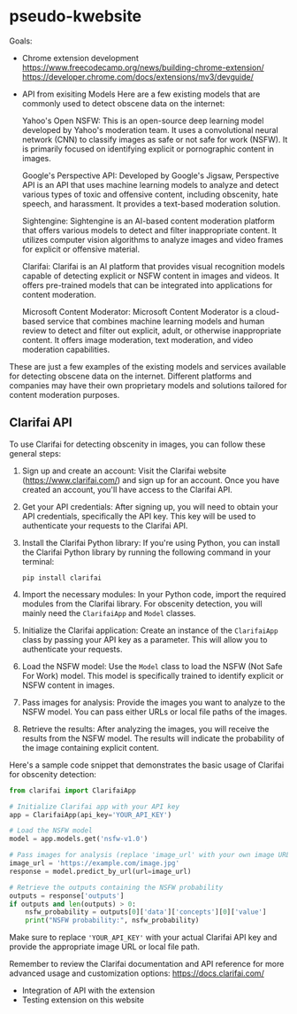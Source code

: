 # pseudo-kwebsite

Goals:
- Chrome extension development
https://www.freecodecamp.org/news/building-chrome-extension/
https://developer.chrome.com/docs/extensions/mv3/devguide/

- API from exisiting Models
Here are a few existing models that are commonly used to detect obscene data on the internet:

    Yahoo's Open NSFW: This is an open-source deep learning model developed by Yahoo's moderation team. It uses a convolutional neural network (CNN) to classify images as safe or not safe for work (NSFW). It is primarily focused on identifying explicit or pornographic content in images.

    Google's Perspective API: Developed by Google's Jigsaw, Perspective API is an API that uses machine learning models to analyze and detect various types of toxic and offensive content, including obscenity, hate speech, and harassment. It provides a text-based moderation solution.

    Sightengine: Sightengine is an AI-based content moderation platform that offers various models to detect and filter inappropriate content. It utilizes computer vision algorithms to analyze images and video frames for explicit or offensive material.

    Clarifai: Clarifai is an AI platform that provides visual recognition models capable of detecting explicit or NSFW content in images and videos. It offers pre-trained models that can be integrated into applications for content moderation.

    Microsoft Content Moderator: Microsoft Content Moderator is a cloud-based service that combines machine learning models and human review to detect and filter out explicit, adult, or otherwise inappropriate content. It offers image moderation, text moderation, and video moderation capabilities.

These are just a few examples of the existing models and services available for detecting obscene data on the internet. Different platforms and companies may have their own proprietary models and solutions tailored for content moderation purposes.

## Clarifai API

To use Clarifai for detecting obscenity in images, you can follow these general steps:

1. Sign up and create an account: Visit the Clarifai website (https://www.clarifai.com/) and sign up for an account. Once you have created an account, you'll have access to the Clarifai API.

2. Get your API credentials: After signing up, you will need to obtain your API credentials, specifically the API key. This key will be used to authenticate your requests to the Clarifai API.

3. Install the Clarifai Python library: If you're using Python, you can install the Clarifai Python library by running the following command in your terminal:
   ```
   pip install clarifai
   ```

4. Import the necessary modules: In your Python code, import the required modules from the Clarifai library. For obscenity detection, you will mainly need the `ClarifaiApp` and `Model` classes.

5. Initialize the Clarifai application: Create an instance of the `ClarifaiApp` class by passing your API key as a parameter. This will allow you to authenticate your requests.

6. Load the NSFW model: Use the `Model` class to load the NSFW (Not Safe For Work) model. This model is specifically trained to identify explicit or NSFW content in images.

7. Pass images for analysis: Provide the images you want to analyze to the NSFW model. You can pass either URLs or local file paths of the images.

8. Retrieve the results: After analyzing the images, you will receive the results from the NSFW model. The results will indicate the probability of the image containing explicit content.

Here's a sample code snippet that demonstrates the basic usage of Clarifai for obscenity detection:

```python
from clarifai import ClarifaiApp

# Initialize Clarifai app with your API key
app = ClarifaiApp(api_key='YOUR_API_KEY')

# Load the NSFW model
model = app.models.get('nsfw-v1.0')

# Pass images for analysis (replace 'image_url' with your own image URL)
image_url = 'https://example.com/image.jpg'
response = model.predict_by_url(url=image_url)

# Retrieve the outputs containing the NSFW probability
outputs = response['outputs']
if outputs and len(outputs) > 0:
    nsfw_probability = outputs[0]['data']['concepts'][0]['value']
    print("NSFW probability:", nsfw_probability)
```

Make sure to replace `'YOUR_API_KEY'` with your actual Clarifai API key and provide the appropriate image URL or local file path.

Remember to review the Clarifai documentation and API reference for more advanced usage and customization options: https://docs.clarifai.com/

- Integration of API with the extension
- Testing extension on this website

